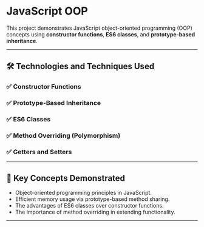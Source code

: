 # JavaScript OOP

This project demonstrates JavaScript object-oriented programming (OOP) concepts using **constructor functions**, **ES6 classes**, and **prototype-based inheritance**.

---

## 🛠 Technologies and Techniques Used

### ✅ Constructor Functions

### ✅ Prototype-Based Inheritance

### ✅ ES6 Classes

### ✅ Method Overriding (Polymorphism)

### ✅ Getters and Setters

---

## 📌 Key Concepts Demonstrated

- Object-oriented programming principles in JavaScript.
- Efficient memory usage via prototype-based method sharing.
- The advantages of ES6 classes over constructor functions.
- The importance of method overriding in extending functionality.

---
